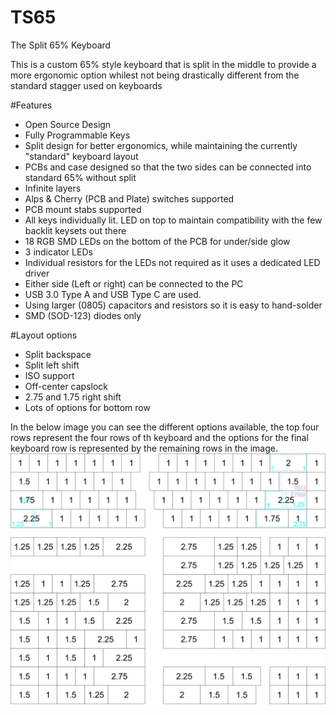 # TS65
The Split 65% Keyboard

This is a custom 65% style keyboard that is split in the middle to provide a more ergonomic option whilest not being drastically different from the standard stagger used on keyboards

#Features
- Open Source Design
- Fully Programmable Keys
- Split design for better ergonomics, while maintaining the currently "standard" keyboard layout
- PCBs and case designed so that the two sides can be connected into standard 65% without split
- Infinite layers
- Alps & Cherry (PCB and Plate) switches supported
- PCB mount stabs supported
- All keys individually lit. LED on top to maintain compatibility with the few backlit keysets out there
- 18 RGB SMD LEDs on the bottom of the PCB for under/side glow
- 3 indicator LEDs
- Individual resistors for the LEDs not required as it uses a dedicated LED driver
- Either side (Left or right) can be connected to the PC
- USB 3.0 Type A and USB Type C are used.
- Using larger (0805) capacitors and resistors so it is easy to hand-solder
- SMD (SOD-123) diodes only

#Layout options
- Split backspace
- Split left shift
- ISO support
- Off-center capslock
- 2.75 and 1.75 right shift
- Lots of options for bottom row

In the below image you can see the different options available, the top four rows represent the four rows of th keyboard and the options for the final keyboard row is represented by the remaining rows in the image.
![Layout Options](layouts.png)
